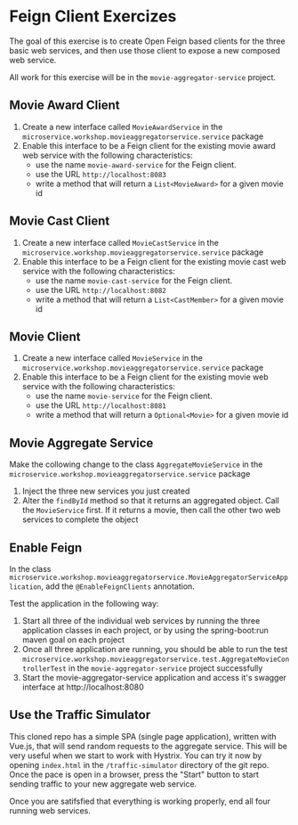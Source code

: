 # Feign Client Exercizes

The goal of this exercise is to create Open Feign based clients for the three basic web services, and then use those client to expose a new composed web service.

All work for this exercise will be in the `movie-aggregator-service` project.

## Movie Award Client

1. Create a new interface called `MovieAwardService` in the `microservice.workshop.movieaggregatorservice.service` package
1. Enable this interface to be a Feign client for the existing movie award web service with the following characteristics:
    - use the name `movie-award-service` for the Feign client.
    - use the URL `http://localhost:8083`
    - write a method that will return a `List<MovieAward>` for a given movie id

## Movie Cast Client

1. Create a new interface called `MovieCastService` in the `microservice.workshop.movieaggregatorservice.service` package
1. Enable this interface to be a Feign client for the existing movie cast web service with the following characteristics:
    - use the name `movie-cast-service` for the Feign client.
    - use the URL `http://localhost:8082`
    - write a method that will return a `List<CastMember>` for a given movie id

## Movie Client

1. Create a new interface called `MovieService` in the `microservice.workshop.movieaggregatorservice.service` package
1. Enable this interface to be a Feign client for the existing movie web service with the following characteristics:
    - use the name `movie-service` for the Feign client.
    - use the URL `http://localhost:8081`
    - write a method that will return a `Optional<Movie>` for a given movie id

## Movie Aggregate Service

Make the collowing change to the class `AggregateMovieService` in the `microservice.workshop.movieaggregatorservice.service` package

1. Inject the three new services you just created
1. Alter the `findById` method so that it returns an aggregated object. Call the `MovieService` first. If it returns a movie, then call the other two web services to complete the object

## Enable Feign

In the class `microservice.workshop.movieaggregatorservice.MovieAggregatorServiceApplication`, add the `@EnableFeignClients` annotation.

Test the application in the following way:

1. Start all three of the individual web services by running the three application classes in each project, or by using the spring-boot:run maven goal on each project
1. Once all three application are running, you should be able to run the test `microservice.workshop.movieaggregatorservice.test.AggregateMovieControllerTest` in the `movie-aggregator-service` project successfully
1. Start the movie-aggregator-service application and access it's swagger interface at http://localhost:8080

## Use the Traffic Simulator

This cloned repo has a simple SPA (single page application), written with Vue.js, that will send random requests to the aggregate service. This will be very useful when we start to work with Hystrix. You can try it now by opening `index.html` in the `/traffic-simulator` directory of the git repo. Once the pace is open in a browser, press the "Start" button to start sending traffic to your new aggregate web service.

Once you are satifsfied that everything is working properly, end all four running web services.
